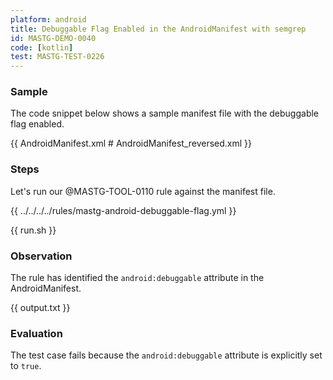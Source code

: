 ```yaml
---
platform: android
title: Debuggable Flag Enabled in the AndroidManifest with semgrep
id: MASTG-DEMO-0040
code: [kotlin]
test: MASTG-TEST-0226
---
```


### Sample

The code snippet below shows a sample manifest file with the debuggable flag enabled.

{{ AndroidManifest.xml # AndroidManifest_reversed.xml }}

### Steps

Let's run our @MASTG-TOOL-0110 rule against the manifest file.

{{ ../../../../rules/mastg-android-debuggable-flag.yml }}

{{ run.sh }}

### Observation

The rule has identified the `android:debuggable` attribute in the AndroidManifest.

{{ output.txt }}

### Evaluation

The test case fails because the `android:debuggable` attribute is explicitly set to `true`.
